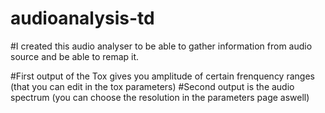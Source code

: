# audioanalysis-td

#I created this audio analyser to be able to gather information from audio source and be able to remap it. 

#First output of the Tox gives you amplitude of certain frenquency ranges (that you can edit in the tox parameters)
#Second output is the audio spectrum (you can choose the resolution in the parameters page aswell)
